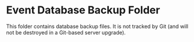 # Event Database Backup Folder

This folder contains database backup files. It is not tracked by Git (and will not be destroyed in a Git-based server upgrade).
